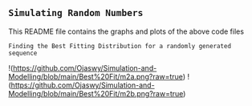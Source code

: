 ## ```Simulating Random Numbers```

This README file contains the graphs and plots of the above code files

```Finding the Best Fitting Distribution for a randomly generated sequence```

!(https://github.com/Ojaswy/Simulation-and-Modelling/blob/main/Best%20Fit/m2a.png?raw=true)
!(https://github.com/Ojaswy/Simulation-and-Modelling/blob/main/Best%20Fit/m2b.png?raw=true)
